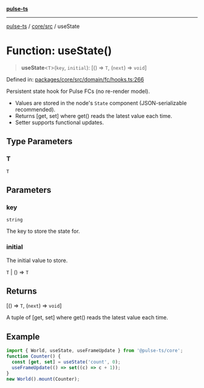 [**pulse-ts**](../../../README.md)

***

[pulse-ts](../../../README.md) / [core/src](../README.md) / useState

# Function: useState()

> **useState**\<`T`\>(`key`, `initial`): \[() => `T`, (`next`) => `void`\]

Defined in: [packages/core/src/domain/fc/hooks.ts:266](https://github.com/jlehett/pulse-ts/blob/d786433c7cb88fe7c30a7029f46dff58815931cc/packages/core/src/domain/fc/hooks.ts#L266)

Persistent state hook for Pulse FCs (no re-render model).

- Values are stored in the node's `State` component (JSON-serializable recommended).
- Returns [get, set] where get() reads the latest value each time.
- Setter supports functional updates.

## Type Parameters

### T

`T`

## Parameters

### key

`string`

The key to store the state for.

### initial

The initial value to store.

`T` | () => `T`

## Returns

\[() => `T`, (`next`) => `void`\]

A tuple of [get, set] where get() reads the latest value each time.

## Example

```ts
import { World, useState, useFrameUpdate } from '@pulse-ts/core';
function Counter() {
  const [get, set] = useState('count', 0);
  useFrameUpdate(() => set((c) => c + 1));
}
new World().mount(Counter);
```
